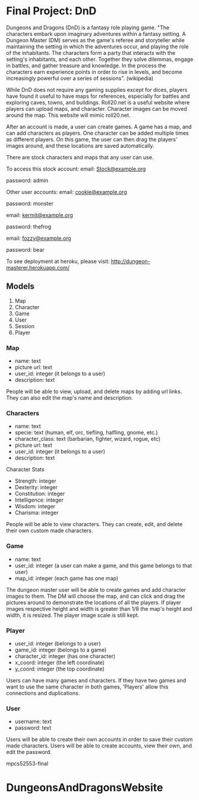 # Final Project: DnD

Dungeons and Dragons (DnD) is a fantasy role playing game. 
"The characters embark upon imaginary adventures within a fantasy setting. A Dungeon Master (DM) serves as the game's referee and storyteller while maintaining the setting in which the adventures occur, and playing the role of the inhabitants. The characters form a party that interacts with the setting's inhabitants, and each other. Together they solve dilemmas, engage in battles, and gather treasure and knowledge. In the process the characters earn experience points in order to rise in levels, and become increasingly powerful over a series of sessions". (wikipedia)

While DnD does not require any gaming supplies except for dices, players have found it useful to have maps for references, especially for battles and exploring caves, towns, and buildings. Roll20.net is a useful website where players can upload maps, and character. Character images can be moved around the map. This website will mimic roll20.net.

After an account is made, a user can create games. A game has a map, and can add characters as players. One character can be added multiple times as different players. On this game, the user can then drag the players' images around, and these locations are saved automatically. 

There are stock characters and maps that any user can use. 

To access this stock account:
email: Stock@example.org

password: admin

Other user accounts:
email: cookie@example.org

password: monster

email: kermit@example.org

password: thefrog

email: fozzy@example.org

password: bear

To see deployment at heroku, please visit:
http://dungeon-masterer.herokuapp.com/

## Models

1. Map
2. Character
3. Game
4. User
5. Session
6. Player

### Map
* name: text
* picture url: text
* user_id: integer (it belongs to a user)
* description: text

People will be able to view, upload, and delete maps by adding url links. They can also edit the map's name and description. 

### Characters
* name: text
* specie: text (human, elf, orc, tiefling, halfling, gnome, etc.)
* character_class: text (barbarian, fighter, wizard, rogue, etc)
* picture url: text
* user_id: integer (it belongs to a user)
* description: text 

Character Stats
* Strength: integer
* Dexterity: integer
* Constitution: integer
* Intelligence: integer
* Wisdom: integer
* Charisma: integer

People will be able to view characters. They can create, edit, and delete their own custom made characters. 

### Game
* name: text
* user_id: integer (a user can make a game, and this game belongs to that user)
* map_id: integer (each game has one map)

The dungeon master user will be able to create games and add character images to them. The DM will choose the map, and can click and drag the pictures around to demonstrate the locations of all the players. If player images respective height and width is greater than 1/8 the map's height and width, it is resized. The player image scale is still kept. 

### Player
* user_id: integer (belongs to a user)
* game_id: integer (belongs to a game)
* character_id: integer (has one character)
* x_coord: integer (the left coordinate)
* y_coord: integer (the top coordinate)

Users can have many games and characters. If they have two games and want to use the same character in both games, 'Players' allow this connections and duplications. 

### User
* username: text
* password: text

Users will be able to create their own accounts in order to save their custom made characters. Users will be able to create accounts, view their own, and edit the password. 

mpcs52553-final
# DungeonsAndDragonsWebsite
